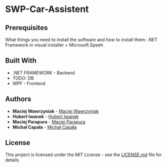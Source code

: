 # SWP-Car-Assistent

## Prerequisites

What things you need to install the software and how to install them:
.NET Framework in visual installer + Microsoft.Speeh

## Built With
* .NET FRAMEWORK - Backend
* TODO: DB
* WPF - Frontend

## Authors

* **Maciej Wawrzyniak** - [Maciej Wawrzyniak](https://github.com/mwawrzyniiak)
* **Hubert Iwanek** - [Hubert Iwanek](https://github.com/exple96)
* **Maciej Parapura** - [Maciej Parapura](https://github.com/Mehip)
* **Michał Capała** - [Michał Capała](https://github.com/michi0987)

## License

This project is licensed under the MIT License - see the [LICENSE.md](LICENSE.md) file for details
